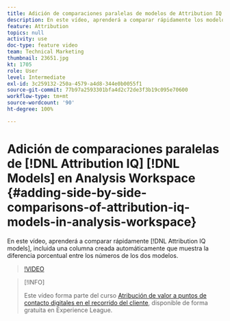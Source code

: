 ```yaml
---
title: Adición de comparaciones paralelas de modelos de Attribution IQ en Analysis Workspace
description: En este vídeo, aprenderá a comparar rápidamente los modelos de Attribution IQ, incluida una columna creada automáticamente que muestra la diferencia porcentual entre los números de los dos modelos.
feature: Attribution
topics: null
activity: use
doc-type: feature video
team: Technical Marketing
thumbnail: 23651.jpg
kt: 1705
role: User
level: Intermediate
exl-id: 3c259132-250a-4579-a4d8-344e0b0055f1
source-git-commit: 77b97a2593301bfa4d2c72de3f3b19c095e70600
workflow-type: tm+mt
source-wordcount: '90'
ht-degree: 100%

---
```


# Adición de comparaciones paralelas de [!DNL Attribution IQ] [!DNL Models] en Analysis Workspace {#adding-side-by-side-comparisons-of-attribution-iq-models-in-analysis-workspace}

En este vídeo, aprenderá a comparar rápidamente [!DNL Attribution IQ models], incluida una columna creada automáticamente que muestra la diferencia porcentual entre los números de los dos modelos.

>[!VIDEO](https://video.tv.adobe.com/v/23651/?quality=12)

>[!INFO]
>
> Este vídeo forma parte del curso [Atribución de valor a puntos de contacto digitales en el recorrido del cliente](https://experienceleague.adobe.com/?recommended=Analytics-U-1-2020.2&amp;lang=es), disponible de forma gratuita en Experience League.
